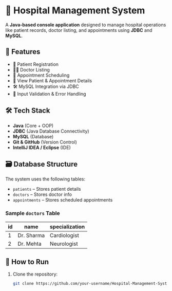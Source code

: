 # 🏥 Hospital Management System

A **Java-based console application** designed to manage hospital operations like patient records, doctor listing, and appointments using **JDBC** and **MySQL**.

## 🚀 Features

- 👤 Patient Registration
- 👨‍⚕️ Doctor Listing
- 📅 Appointment Scheduling
- 🔄 View Patient & Appointment Details
- 🛠️ MySQL Integration via JDBC
- 🚫 Input Validation & Error Handling

## 🛠️ Tech Stack

- **Java** (Core + OOP)
- **JDBC** (Java Database Connectivity)
- **MySQL** (Database)
- **Git & GitHub** (Version Control)
- **IntelliJ IDEA / Eclipse** (IDE)

## 🗃️ Database Structure

The system uses the following tables:

- `patients` – Stores patient details
- `doctors` – Stores doctor info
- `appointments` – Stores scheduled appointments

### Sample `doctors` Table

| id | name          | specialization |
|----|---------------|----------------|
| 1  | Dr. Sharma    | Cardiologist   |
| 2  | Dr. Mehta     | Neurologist    |



## 🔧 How to Run

1. Clone the repository:
   ```bash
   git clone https://github.com/your-username/Hospital-Management-System.git
